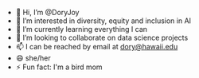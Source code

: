 - 👋 Hi, I’m @DoryJoy
- 👀 I’m interested in diversity, equity and inclusion in AI
- 🌱 I’m currently learning everything I can
- 💞️ I’m looking to collaborate on data science projects
- 📫 I can be reached by email at dory@hawaii.edu 
- 😄 she/her
- ⚡ Fun fact: I'm a bird mom
<!---
DoryJoy/DoryJoy is a ✨ special ✨ repository because its `README.md` (this file) appears on your GitHub profile.
You can click the Preview link to take a look at your changes.
--->
